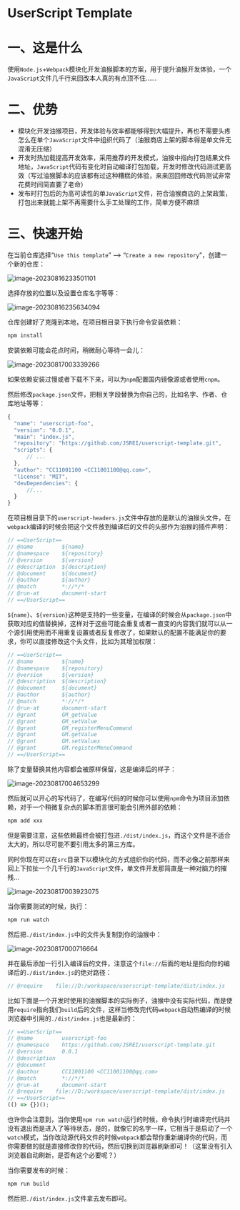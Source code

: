 # UserScript Template 

# 一、这是什么

使用`Node.js`+`Webpack`模块化开发油猴脚本的方案，用于提升油猴开发体验，一个`JavaScript`文件几千行来回改本人真的有点顶不住......

# 二、优势

- 模块化开发油猴项目，开发体验与效率都能够得到大幅提升，再也不需要头疼怎么在单个`JavaScript`文件中组织代码了（油猴商店上架的脚本得是单文件无混淆无压缩）
- 开发时热加载提高开发效率，采用推荐的开发模式，油猴中指向打包结果文件地址，`JavaScript`代码有变化时自动编译打包加载，开发时修改代码测试更高效（写过油猴脚本的应该都有过这种糟糕的体验，来来回回修改代码测试非常花费时间简直要了老命）
- 发布时打包后的为高可读性的单`JavaScript`文件，符合油猴商店的上架政策，打包出来就能上架不再需要什么手工处理的工作，简单方便不麻烦

# 三、快速开始

在当前仓库选择“`Use this template`” --> “`Create a new repository`”，创建一个新的仓库： 

![image-20230816233501101](README.assets/image-20230816233501101.png)

选择存放的位置以及设置仓库名字等等：

![image-20230816235634094](README.assets/image-20230816235634094.png)

仓库创建好了克隆到本地，在项目根目录下执行命令安装依赖：

```bash
npm install
```

安装依赖可能会花点时间，稍微耐心等待一会儿： 

![image-20230817003339266](README.assets/image-20230817003339266.png)

如果依赖安装过慢或者下载不下来，可以为`npm`配置国内镜像源或者使用`cnpm`。

然后修改`package.json`文件，把相关字段替换为你自己的，比如名字、作者、仓库地址等等：

```js
{
  "name": "userscript-foo",
  "version": "0.0.1",
  "main": "index.js",
  "repository": "https://github.com/JSREI/userscript-template.git",
  "scripts": {
      // ... 
  },
  "author": "CC11001100 <CC11001100@qq.com>",
  "license": "MIT",
  "devDependencies": {
      //...
  }
}
```

在项目根目录下的`userscript-headers.js`文件中存放的是默认的油猴头文件，在`webpack`编译的时候会把这个文件放到编译后的文件的头部作为油猴的插件声明：

```js
// ==UserScript==
// @name         ${name}
// @namespace    ${repository}
// @version      ${version}
// @description  ${description}
// @document     ${document}
// @author       ${author}
// @match        *://*/*
// @run-at       document-start
// ==/UserScript==
```

`${name}`、`${version}`这种是支持的一些变量，在编译的时候会从`package.json`中获取对应的值替换掉，这样对于这些可能会重复或者一直变的内容我们就可以从一个源引用使用而不用重复设置或者反复修改了，如果默认的配置不能满足你的要求，你可以直接修改这个头文件，比如为其增加权限：

```js
// ==UserScript==
// @name         ${name}
// @namespace    ${repository}
// @version      ${version}
// @description  ${description}
// @document     ${document}
// @author       ${author}
// @match        *://*/*
// @run-at       document-start
// @grant        GM_getValue
// @grant        GM_setValue
// @grant        GM_registerMenuCommand
// @grant        GM.getValue
// @grant        GM.setValuex
// @grant        GM.registerMenuCommand
// ==/UserScript==
```

除了变量替换其他内容都会被原样保留，这是编译后的样子：

![image-20230817004653299](README.assets/image-20230817004653299.png)

然后就可以开心的写代码了，在编写代码的时候你可以使用`npm`命令为项目添加依赖，对于一个稍微复杂点的脚本而言很可能会引用外部的依赖：

```bash
npm add xxx
```

但是需要注意，这些依赖最终会被打包进`./dist/index.js`，而这个文件是不适合太大的，所以尽可能不要引用太多的第三方库。

同时你现在可以在`src`目录下以模块化的方式组织你的代码，而不必像之前那样来回上下拉扯一个几千行的`JavaScript`文件，单文件开发那简直是一种对脑力的摧残...

![image-20230817003923075](README.assets/image-20230817003923075.png)

当你需要测试的时候，执行：

```bash
npm run watch
```

然后把`./dist/index.js`中的文件头复制到你的油猴中：

![image-20230817000716664](README.assets/image-20230817000716664.png)

并在最后添加一行引入编译后的文件，注意这个`file://`后面的地址是指向你的编译后的`./dist/index.js`的绝对路径：

```js
// @require    file://D:/workspace/userscript-template/dist/index.js
```

比如下面是一个开发时使用的油猴脚本的实际例子，油猴中没有实际代码，而是使用`require`指向我们`build`后的文件，这样当修改完代码`webpack`自动热编译的时候浏览器中引用的`./dist/index.js`也是最新的：

```js
// ==UserScript==
// @name         userscript-foo
// @namespace    https://github.com/JSREI/userscript-template.git
// @version      0.0.1
// @description  
// @document     
// @author       CC11001100 <CC11001100@qq.com>
// @match        *://*/*
// @run-at       document-start
// @require    file://D:/workspace/userscript-template/dist/index.js
// ==/UserScript==
(() => {})();
```

也许你会注意到，当你使用`npm run watch`运行的时候，命令执行时编译完代码并没有退出而是进入了等待状态，是的，就像它的名字一样，它相当于是启动了一个`watch`模式，当你改动源代码文件的时候`webpack`都会帮你重新编译你的代码，而你需要做的就是直接修改你的代码，然后切换到浏览器刷新即可！（这里没有引入浏览器自动刷新，是否有这个必要呢？）

当你需要发布的时候：

```bash
npm run build
```

然后把`./dist/index.js`文件拿去发布即可。







